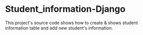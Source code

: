 # Student_information-Django



This project's source code shows how to create & shows student information table and add new student's information.
